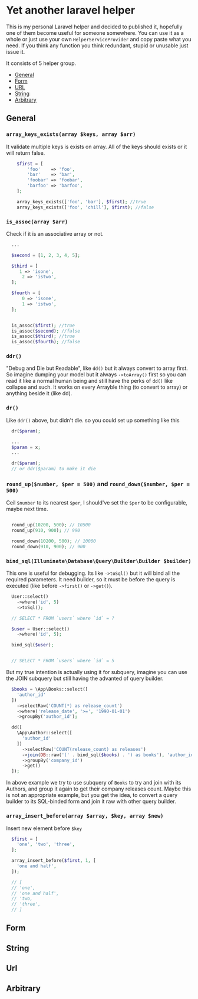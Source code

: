 # Yet another laravel helper

This is my personal Laravel helper and decided to published it, hopefully
one of them become useful for someone somewhere. You can use it as a whole or
just use your own `HelperServiceProvider` and copy paste what you need.
If you think any function you think redundant, stupid or unusable just issue it.

It consists of 5 helper group.
- [General](#general)
- [Form](#form)
- [URL](#url)
- [String](#string)
- [Arbitrary](#arbitrary)

## General

### `array_keys_exists(array $keys, array $arr)`
It validate multiple keys is exists on array. All of the keys should exists or it will return false.

```php
    $first = [
        'foo'    => 'foo',
        'bar'    => 'bar',
        'foobar' => 'foobar',
        'barfoo' => 'barfoo',
    ];

    array_keys_exists(['foo', 'bar'], $first); //true
    array_keys_exists(['foo', 'chill'], $first); //false
```

### `is_assoc(array $arr)`
Check if it is an associative array or not.

```php
  ...

  $second = [1, 2, 3, 4, 5];

  $third = [
     1 => 'isone',
      2 => 'istwo',
  ];

  $fourth = [
      0 => 'isone',
      1 => 'istwo',
  ];


  is_assoc($first); //true
  is_assoc($second); //false
  is_assoc($third); //true
  is_assoc($fourth); //false

```

### `ddr()`
"Debug and Die but Readable", like `dd()` but it always convert to array first.
So imagine dumping your model but it always `->toArray()` first so you can read it
like a normal human being and still have the perks of `dd()` like collapse and such.
It works on every Arrayble thing (to convert to array) or anything beside it (like dd).

### `dr()`
Like `ddr()` above, but didn't die. so you could set up something like this

```php
  dr($param);

  ...
  $param = x;
  ...

  dr($param);
  // or ddr($param) to make it die
```

### `round_up($number, $per = 500)` and `round_down($number, $per = 500)`
Ceil `$number` to its nearest `$per`,
I should've set the `$per` to be configurable, maybe next time.

```php

  round_up(10200, 500); // 10500
  round_up(910, 900); // 990

  round_down(10200, 500); // 10000
  round_down(910, 900); // 900
```

### `bind_sql(Illuminate\Database\Query\Builder\Builder $builder)`
This one is useful for debugging. Its like `->toSql()` but it will
bind all the required parameters. It need builder, so it must be
before the query is executed (like before `->first()` or `->get()`).

```php
  User::select()
    ->where('id', 5)
    ->toSql();

  // SELECT * FROM `users` where `id` = ?

  $user = User::select()
    ->where('id', 5);

  bind_sql($user);


  // SELECT * FROM `users` where `id` = 5
```

But my true intention is actually using it for subquery, imagine you can
use the JOIN subquery but still having the advanted of query builder.

```php
  $books = \App\Books::select([
    'author_id'
  ])
    ->selectRaw('COUNT(*) as release_count')
    ->where('release_date', '>=', '1990-01-01')
    ->groupBy('author_id');

  dd([
    \App\Author::select([
      'author_id'
    ])
      ->selectRaw('COUNT(release_count) as releases')
      ->join(DB::raw('(' . bind_sql($books) . ') as books'), 'author_id', 'authors.id')
      ->groupBy('company_id')
      ->get()
  ]);

```
In above example we try to use subquery of `Books` to try and join with its Authors, and group it again to get their company releases count. Maybe this is not an appropriate example, but you get the idea, to convert a query builder to its SQL-binded form and join it raw with other query builder.

### `array_insert_before(array $array, $key, array $new)`
Insert new element before `$key`

```php
  $first = [
    'one', 'two', 'three',
  ];

  array_insert_before($first, 1, [
    'one and half',
  ]);

  // [
  // 'one',
  // 'one and half',
  // 'two,
  // 'three',
  // ]
```

## Form
## String
## Url
## Arbitrary
